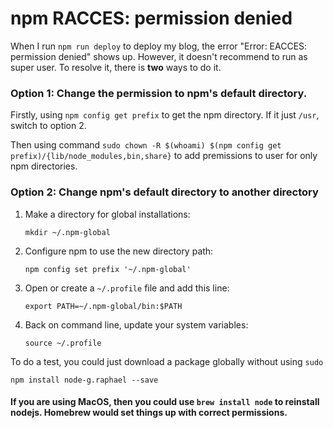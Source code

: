 # npm RACCES: permission denied

When I run `npm run deploy` to deploy my blog, the error "Error: EACCES: permission denied" shows up. However, it doesn't recommend to run as super user. To resolve it, there is **two** ways to do it.

### Option 1: Change the permission to npm's default directory.

Firstly, using `npm config get prefix`  to get the npm directory. If it just `/usr`, switch to option 2.

Then using command `sudo chown -R $(whoami) $(npm config get prefix)/{lib/node_modules,bin,share}` to add premissions to user for only npm directories.

### Option 2: Change npm's default directory to another directory

1. Make a directory for global installations:

    `mkdir ~/.npm-global`

2. Configure npm to use the new directory path:

    `npm config set prefix '~/.npm-global'`

3. Open or create a `~/.profile` file and add this line:

    `export PATH=~/.npm-global/bin:$PATH`

4. Back on command line, update your system variables:

    `source ~/.profile`

To do a test, you could just download a package globally without using `sudo`

`npm install node-g.raphael --save`


#### If you are using  MacOS, then you could use `brew install node` to reinstall nodejs. Homebrew would set things up with correct permissions.

<Valine></Valine>
